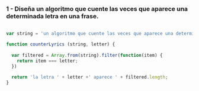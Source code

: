 ### 1 - Diseña un algoritmo que cuente las veces que aparece una determinada letra en una frase.
    
```javascript

var string = 'un algoritmo que cuente las veces que aparece una determinada letra en una frase'

function counterLyrics (string, letter) {
  
  var filtered = Array.from(string).filter(function(item) {
    return item === letter; 
  })
  
  return 'la letra ' + letter +' aparece ' + filtered.length;
}

```
